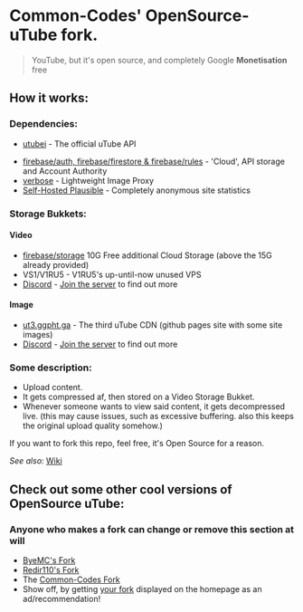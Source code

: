 # Common-Codes' OpenSource-uTube fork.
> YouTube, but it's open source, and completely Google **Monetisation** free

## How it works:
### Dependencies:
- [utubei](https://Common-Codes.github.io/utubei) - The official uTube API
<!-- - [ffmpeg](https://ffmpeg.org) Will this be used? -->
- [firebase/auth, firebase/firestore & firebase/rules](https://firebase.google.com) - 'Cloud', API storage and Account Authority
- [verbose](https://verbose.crispychat.tech) - Lightweight Image Proxy
- [Self-Hosted Plausible](https://plausible.io/docs/self-hosting) - Completely anonymous site statistics

### Storage Bukkets:
#### Video
- [firebase/storage](https://firebase.google.com) 10G Free additional Cloud Storage (above the 15G already provided)
- VS1/V1RU5 - V1RU5's up-until-now unused VPS
- [Discord](https://discord.com) - [Join the server](https://discord.com/invite/Wh2zxEfYaB) to find out more

#### Image
- [ut3.ggpht.ga](https://tallerthanshort.github.io/ut3.ggpht/) - The third uTube CDN (github pages site with some site images)
- [Discord](https://discord.com) - [Join the server](https://discord.com/invite/Wh2zxEfYaB) to find out more

### Some description:
- Upload content.
- It gets compressed af, then stored on a Video Storage Bukket.
- Whenever someone wants to view said content, it gets decompressed live.
(this may cause issues, such as excessive buffering. also this keeps the original upload quality somehow.)


If you want to fork this repo, feel free, it's Open Source for a reason.

_See also:_ [Wiki](https://github.com/CKStudios2018/OpenSource-uTube/wiki)

## Check out some other cool versions of OpenSource uTube:
### Anyone who makes a fork can change or remove this section at will
- [ByeMC's Fork](https://github.com/ByeMC/OpenSource-uTube/)
- [Redir110's Fork](https://github.com/redir110/OpenSource-uTube/)
- The [Common-Codes Fork](https://github.com/Common-Codes/OpenSource-uTube/)
- Show off, by getting [your fork](https://github.com/CKStudios2018/OpenSource-uTube/discussions/7) displayed on the homepage as an ad/recommendation!
